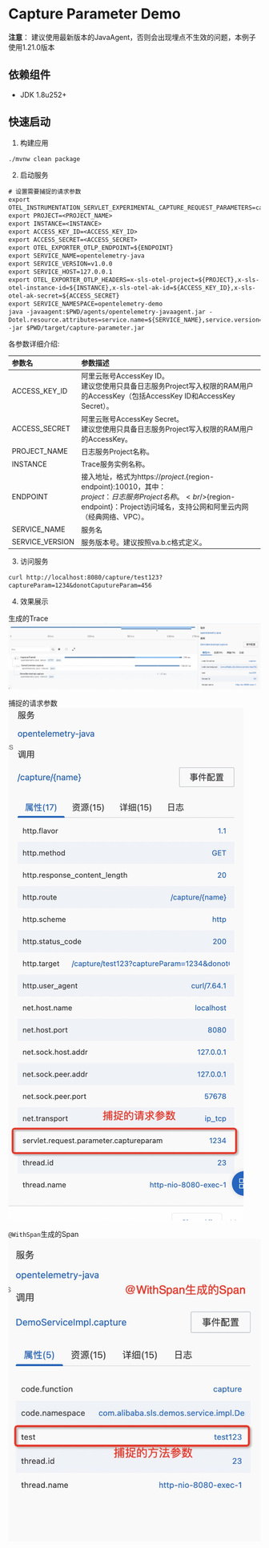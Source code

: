# Capture Parameter Demo

**注意**： 建议使用最新版本的JavaAgent，否则会出现埋点不生效的问题，本例子使用1.21.0版本


## 依赖组件

- JDK 1.8u252+

## 快速启动

1. 构建应用

```shell
./mvnw clean package
```

2. 启动服务

```shell
# 设置需要捕捉的请求参数
export OTEL_INSTRUMENTATION_SERVLET_EXPERIMENTAL_CAPTURE_REQUEST_PARAMETERS=captureParam
export PROJECT=<PROJECT_NAME>
export INSTANCE=<INSTANCE>
export ACCESS_KEY_ID=<ACCESS_KEY_ID>
export ACCESS_SECRET=<ACCESS_SECRET>
export OTEL_EXPORTER_OTLP_ENDPOINT=${ENDPOINT}
export SERVICE_NAME=opentelemetry-java
export SERVICE_VERSION=v1.0.0
export SERVICE_HOST=127.0.0.1
export OTEL_EXPORTER_OTLP_HEADERS=x-sls-otel-project=${PROJECT},x-sls-otel-instance-id=${INSTANCE},x-sls-otel-ak-id=${ACCESS_KEY_ID},x-sls-otel-ak-secret=${ACCESS_SECRET}
export SERVICE_NAMESPACE=opentelemetry-demo
java -javaagent:$PWD/agents/opentelemetry-javaagent.jar -Dotel.resource.attributes=service.name=${SERVICE_NAME},service.version=${SERVICE_VERSION},host.name=${SERVICE_HOST},service.namespace=${SERVICE_NAMESPACE} -jar $PWD/target/capture-parameter.jar
```
各参数详细介绍:

|参数名|参数描述|
|:---|:---|
|ACCESS_KEY_ID| 阿里云账号AccessKey ID。<br/>建议您使用只具备日志服务Project写入权限的RAM用户的AccessKey（包括AccessKey ID和AccessKey Secret）。|
|ACCESS_SECRET| 阿里云账号AccessKey Secret。<br/>建议您使用只具备日志服务Project写入权限的RAM用户的AccessKey。|
|PROJECT_NAME|日志服务Project名称。 |
|INSTANCE|Trace服务实例名称。 |
|ENDPOINT|接入地址，格式为https://${project}.${region-endpoint}:10010，其中：<br/> ${project}：日志服务Project名称。<br/>${region-endpoint}：Project访问域名，支持公网和阿里云内网（经典网络、VPC）。 |
|SERVICE_NAME|服务名|
|SERVICE_VERSION|服务版本号。建议按照va.b.c格式定义。|


3. 访问服务

```shell
curl http://localhost:8080/capture/test123?captureParam=1234&donotCaputureParam=456
```

4. 效果展示

生成的Trace
[![Trace](./img/trace-detail.jpg)](./img/trace-detail.jpg)

捕捉的请求参数
[![Trace](./img/capture-parameter.jpg)](./img/capture-parameter.jpg)

`@WithSpan`生成的Span
[![with-span](./img/withSpan.jpg)](./img/withSpan.jpg)